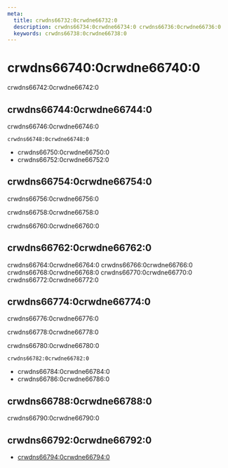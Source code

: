 ```yaml
---
meta:
  title: crwdns66732:0crwdne66732:0
  description: crwdns66734:0crwdne66734:0 crwdns66736:0crwdne66736:0
  keywords: crwdns66738:0crwdne66738:0
---
```


# crwdns66740:0crwdne66740:0
crwdns66742:0crwdne66742:0

<entry-ad />

## crwdns66744:0crwdne66744:0
crwdns66746:0crwdne66746:0

`crwdns66748:0crwdne66748:0`
- crwdns66750:0crwdne66750:0
- crwdns66752:0crwdne66752:0


## crwdns66754:0crwdne66754:0
crwdns66756:0crwdne66756:0

  crwdns66758:0crwdne66758:0

  crwdns66760:0crwdne66760:0

## crwdns66762:0crwdne66762:0
crwdns66764:0crwdne66764:0
<alert type="success">crwdns66766:0crwdne66766:0</alert>
<alert type="info">crwdns66768:0crwdne66768:0</alert>
<alert type="warning">crwdns66770:0crwdne66770:0</alert>
<alert type="error">crwdns66772:0crwdne66772:0</alert>

## crwdns66774:0crwdne66774:0
crwdns66776:0crwdne66776:0

  crwdns66778:0crwdne66778:0

  crwdns66780:0crwdne66780:0

  `crwdns66782:0crwdne66782:0`
  - crwdns66784:0crwdne66784:0
  - crwdns66786:0crwdne66786:0

## crwdns66788:0crwdne66788:0
crwdns66790:0crwdne66790:0

## crwdns66792:0crwdne66792:0
  - [crwdns66794:0crwdne66794:0]()

<endmatter />
